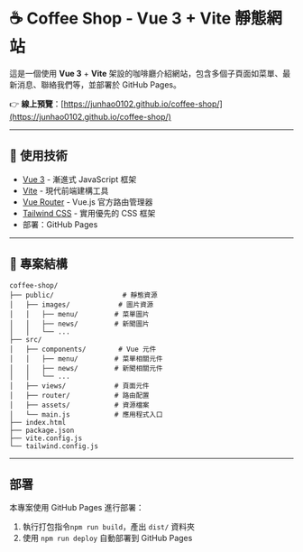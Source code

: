 # ☕️ Coffee Shop - Vue 3 + Vite 靜態網站

這是一個使用 **Vue 3** + **Vite** 架設的咖啡廳介紹網站，包含多個子頁面如菜單、最新消息、聯絡我們等，並部署於 GitHub Pages。

👉 **線上預覽**：[https://junhao0102.github.io/coffee-shop/](https://junhao0102.github.io/coffee-shop/)

---

## 🚀 使用技術

- [Vue 3](https://vuejs.org/) - 漸進式 JavaScript 框架
- [Vite](https://vitejs.dev/) - 現代前端建構工具
- [Vue Router](https://router.vuejs.org/) - Vue.js 官方路由管理器
- [Tailwind CSS](https://tailwindcss.com/) - 實用優先的 CSS 框架
- 部署：GitHub Pages

---

## 📁 專案結構

```
coffee-shop/
├── public/                 # 靜態資源
│   ├── images/            # 圖片資源
│   │   ├── menu/         # 菜單圖片
│   │   ├── news/         # 新聞圖片
│   │   └── ...
├── src/
│   ├── components/        # Vue 元件
│   │   ├── menu/         # 菜單相關元件
│   │   ├── news/         # 新聞相關元件
│   │   └── ...
│   ├── views/            # 頁面元件
│   ├── router/           # 路由配置
│   ├── assets/           # 資源檔案
│   └── main.js           # 應用程式入口
├── index.html
├── package.json
├── vite.config.js
└── tailwind.config.js
```

---

## 部署

本專案使用 GitHub Pages 進行部署：

1. 執行打包指令`npm run build`，產出 `dist/` 資料夾
2. 使用 `npm run deploy` 自動部署到 GitHub Pages









